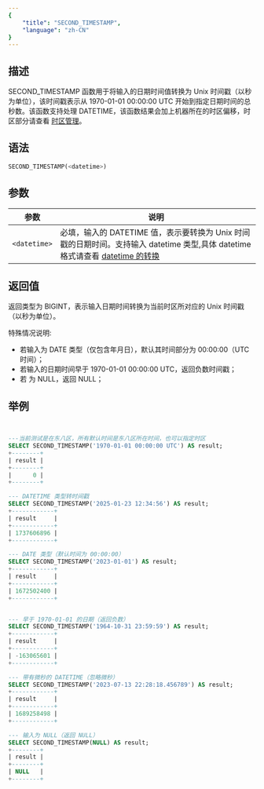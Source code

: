 ```yaml
---
{
    "title": "SECOND_TIMESTAMP",
    "language": "zh-CN"
}
---
```


## 描述
SECOND_TIMESTAMP 函数用于将输入的日期时间值转换为 Unix 时间戳（以秒为单位），该时间戳表示从 1970-01-01 00:00:00 UTC 开始到指定日期时间的总秒数。该函数支持处理 DATETIME，该函数结果会加上机器所在的时区偏移，时区部分请查看 [时区管理](../../../../admin-manual/cluster-management/time-zone)。
## 语法

```sql
SECOND_TIMESTAMP(<datetime>)
```

## 参数

| 参数           | 说明                                      |
|--------------|-----------------------------------------|
| `<datetime>` | 必填，输入的 DATETIME 值，表示要转换为 Unix 时间戳的日期时间。支持输入 datetime 类型,具体 datetime 格式请查看 [datetime 的转换](../../../../../current/sql-manual/basic-element/sql-data-types/conversion/datetime-conversion)  |

## 返回值

返回类型为 BIGINT，表示输入日期时间转换为当前时区所对应的 Unix 时间戳（以秒为单位）。

特殊情况说明:
- 若输入为 DATE 类型（仅包含年月日），默认其时间部分为 00:00:00（UTC 时间）；
- 若输入的日期时间早于 1970-01-01 00:00:00 UTC，返回负数时间戳；
- 若 <datetime> 为 NULL，返回 NULL；

## 举例

```sql


---当前测试是在东八区，所有默认时间是东八区所在时间，也可以指定时区
SELECT SECOND_TIMESTAMP('1970-01-01 00:00:00 UTC') AS result;
+--------+
| result |
+--------+
|      0 |
+--------+

--- DATETIME 类型转时间戳
SELECT SECOND_TIMESTAMP('2025-01-23 12:34:56') AS result;
+------------+
| result     |
+------------+
| 1737606896 |
+------------+

--- DATE 类型（默认时间为 00:00:00）
SELECT SECOND_TIMESTAMP('2023-01-01') AS result;
+------------+
| result     |
+------------+
| 1672502400 |
+------------+


--- 早于 1970-01-01 的日期（返回负数）
SELECT SECOND_TIMESTAMP('1964-10-31 23:59:59') AS result;
+------------+
| result     |
+------------+
| -163065601 |
+------------+

--- 带有微秒的 DATETIME（忽略微秒）
SELECT SECOND_TIMESTAMP('2023-07-13 22:28:18.456789') AS result;
+------------+
| result     |
+------------+
| 1689258498 |
+------------+

--- 输入为 NULL（返回 NULL）
SELECT SECOND_TIMESTAMP(NULL) AS result;
+--------+
| result |
+--------+
| NULL   |
+--------+

```
